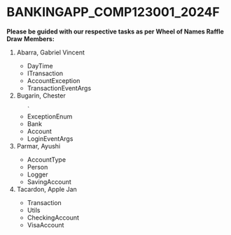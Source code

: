 # BANKINGAPP_COMP123001_2024F
<b>Please be guided with our respective tasks as per Wheel of Names Raffle Draw</b> 
<b>Members:</b> 
<ol>
  <li>Abarra, Gabriel Vincent </li>
    <ul>
        <li>DayTime</li>
        <li>ITransaction </li>
        <li>AccountException  </li>
        <li>TransactionEventArgs   </li>
    </ul>
  <li>Bugarin, Chester </li>
    <ul>`
          <li>ExceptionEnum </li>
          <li>Bank </li>
          <li>Account  </li>
          <li>LoginEventArgs   </li>
      </ul>
  <li>Parmar, Ayushi  </li>
    <ul>
      <li>AccountType </li>
      <li>Person </li>
      <li>Logger  </li>
      <li>SavingAccount   </li>
    </ul>
  <li>Tacardon, Apple Jan </li>
    <ul>
      <li>Transaction </li>
      <li>Utils </li>
      <li>CheckingAccount  </li>
      <li>VisaAccount   </li>
    </ul>
</ol>
  


